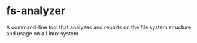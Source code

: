# fs-analyzer
A command-line tool that analyzes and reports on the file system structure and usage on a Linux system
